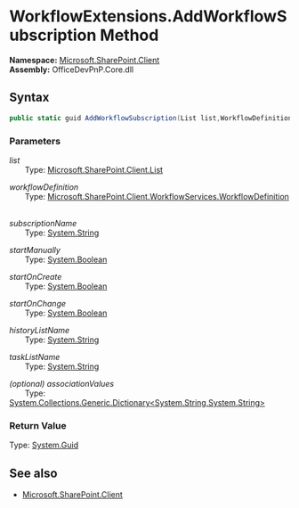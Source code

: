 # WorkflowExtensions.AddWorkflowSubscription Method  
**Namespace:** [Microsoft.SharePoint.Client](Microsoft.SharePoint.Client.md)  
**Assembly:** OfficeDevPnP.Core.dll  
## Syntax
```C#
public static guid AddWorkflowSubscription(List list,WorkflowDefinition workflowDefinition,String subscriptionName,Boolean startManually,Boolean startOnCreate,Boolean startOnChange,String historyListName,String taskListName,Dictionary<String, String> associationValues)
```
### Parameters
*list*  
&emsp;&emsp;Type: [Microsoft.SharePoint.Client.List](Microsoft.SharePoint.Client.List.md) 
&emsp;&emsp;  
  
*workflowDefinition*  
&emsp;&emsp;Type: [Microsoft.SharePoint.Client.WorkflowServices.WorkflowDefinition](Microsoft.SharePoint.Client.WorkflowServices.WorkflowDefinition.md) 
&emsp;&emsp;  
  
*subscriptionName*  
&emsp;&emsp;Type: [System.String](System.String.md) 
&emsp;&emsp;  
  
*startManually*  
&emsp;&emsp;Type: [System.Boolean](System.Boolean.md) 
&emsp;&emsp;  
  
*startOnCreate*  
&emsp;&emsp;Type: [System.Boolean](System.Boolean.md) 
&emsp;&emsp;  
  
*startOnChange*  
&emsp;&emsp;Type: [System.Boolean](System.Boolean.md) 
&emsp;&emsp;  
  
*historyListName*  
&emsp;&emsp;Type: [System.String](System.String.md) 
&emsp;&emsp;  
  
*taskListName*  
&emsp;&emsp;Type: [System.String](System.String.md) 
&emsp;&emsp;  
  
*(optional) associationValues*  
&emsp;&emsp;Type: [System.Collections.Generic.Dictionary<System.String,System.String>](System.Collections.Generic.Dictionary<System.String,System.String>.md) 
&emsp;&emsp;  
  
### Return Value
Type: [System.Guid](System.Guid.md)  

## See also
- [Microsoft.SharePoint.Client](Microsoft.SharePoint.Client.md)

